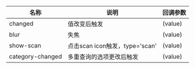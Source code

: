 |名称|说明|回调参数|
|----|----|----|
|changed|值改变后触发|(value)|
|blur|失焦|(value)|
|show-scan|点击scan icon触发，type='scan'|(value)|
|category-changed|多重查询的选项更改后触发|(value)|
